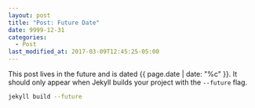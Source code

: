 ```yaml
---
layout: post
title: "Post: Future Date"
date: 9999-12-31
categories:
  - Post
last_modified_at: 2017-03-09T12:45:25-05:00
---
```

<span class="__dimensions_badge_embed__" data-doi="10.1001/jama.2016.9797"></span><script async src="https://badge.dimensions.ai/badge.js" charset="utf-8"></script>This post lives in the future and is dated {{ page.date | date: "%c" }}. It should only appear when Jekyll builds your project with the `--future` flag.<span class="__dimensions_badge_embed__" data-doi="10.1001/jama.2016.9797" data-style="small_rectangle"></span>

```bash
jekyll build --future
```
